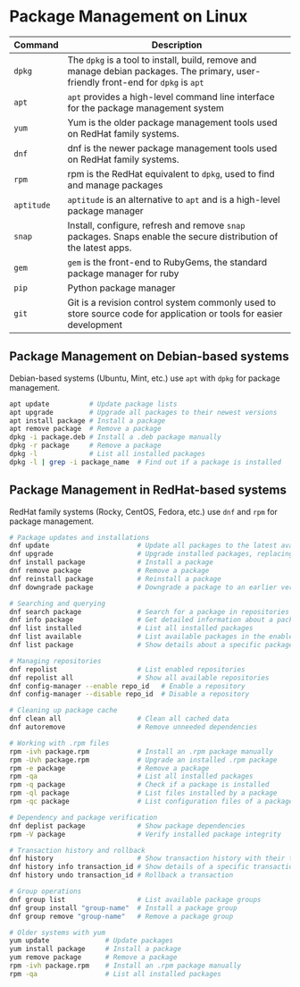 

# Package Management on Linux  


| Command    | Description  
| ---| ---
| `dpkg`     | The `dpkg` is a tool to install, build, remove and manage debian packages. The primary, user-friendly front-end for `dpkg` is `apt`
| `apt`      | `apt` provides a high-level command line interface for the package management system  
| `yum`      | Yum is the older package management tools used on RedHat family systems.  
| `dnf`      | dnf is the newer package management tools used on RedHat family systems.  
| `rpm`      | rpm is the RedHat equivalent to `dpkg`, used to find and manage packages
| `aptitude` | `aptitude` is an alternative to `apt` and is a high-level package manager  
| `snap`     | Install, configure, refresh and remove `snap` packages. Snaps enable the secure distribution of the latest apps.  
| `gem`      | `gem` is the front-end to RubyGems, the standard package manager for ruby  
| `pip`      | Python package manager  
| `git`      | Git is a revision control system commonly used to store source code for application or tools for easier development  



## Package Management on Debian-based systems
Debian-based systems (Ubuntu, Mint, etc.) use `apt` with `dpkg` for package management.    
```bash  
apt update          # Update package lists  
apt upgrade         # Upgrade all packages to their newest versions
apt install package # Install a package  
apt remove package  # Remove a package  
dpkg -i package.deb # Install a .deb package manually  
dpkg -r package     # Remove a package  
dpkg -l             # List all installed packages  
dpkg -l | grep -i package_name  # Find out if a package is installed
```




## Package Management in RedHat-based systems 
RedHat family systems (Rocky, CentOS, Fedora, etc.) use `dnf` and `rpm` for package management.  
```bash  
# Package updates and installations
dnf update                      # Update all packages to the latest available versions  
dnf upgrade                     # Upgrade installed packages, replacing old versions  
dnf install package             # Install a package  
dnf remove package              # Remove a package  
dnf reinstall package           # Reinstall a package  
dnf downgrade package           # Downgrade a package to an earlier version  

# Searching and querying
dnf search package              # Search for a package in repositories  
dnf info package                # Get detailed information about a package  
dnf list installed              # List all installed packages  
dnf list available              # List available packages in the enabled repos  
dnf list package                # Show details about a specific package  

# Managing repositories
dnf repolist                    # List enabled repositories  
dnf repolist all                # Show all available repositories  
dnf config-manager --enable repo_id   # Enable a repository  
dnf config-manager --disable repo_id  # Disable a repository  

# Cleaning up package cache
dnf clean all                   # Clean all cached data  
dnf autoremove                  # Remove unneeded dependencies  

# Working with .rpm files
rpm -ivh package.rpm            # Install an .rpm package manually  
rpm -Uvh package.rpm            # Upgrade an installed .rpm package  
rpm -e package                  # Remove a package  
rpm -qa                         # List all installed packages  
rpm -q package                  # Check if a package is installed  
rpm -ql package                 # List files installed by a package  
rpm -qc package                 # List configuration files of a package  

# Dependency and package verification
dnf deplist package             # Show package dependencies  
rpm -V package                  # Verify installed package integrity  

# Transaction history and rollback
dnf history                     # Show transaction history with their transaction IDs
dnf history info transaction_id # Show details of a specific transaction  
dnf history undo transaction_id # Rollback a transaction  

# Group operations
dnf group list                  # List available package groups  
dnf group install "group-name"  # Install a package group  
dnf group remove "group-name"   # Remove a package group  

# Older systems with yum
yum update              # Update packages  
yum install package     # Install a package  
yum remove package      # Remove a package  
rpm -ivh package.rpm    # Install an .rpm package manually  
rpm -qa                 # List all installed packages  
```

